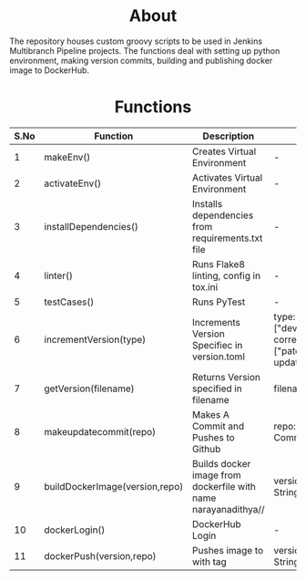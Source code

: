 <h1 align="center">About</h1>

The repository houses custom groovy scripts to be used in Jenkins Multibranch Pipeline projects. The functions deal with setting up python environment, making version commits, building and publishing docker image to DockerHub.

<h1 align="center"> Functions </h1>

<table align="center">
<thead>
<th>S.No</th>
<th>Function</th>
<th>Description</th>
<th>Arguments</th>
</thead>
<tbody>

<tr>
  <td>1</td>
  <td>makeEnv()</td>
  <td>Creates Virtual Environment</td>
  <td>-</td>
</tr>
<tr>
  <td>2</td>
  <td>activateEnv()</td>
  <td>Activates Virtual Environment</td>
  <td>-</td>
</tr>
<tr>
  <td>3</td>
  <td>installDependencies()</td>
  <td>Installs dependencies from requirements.txt file</td>
  <td>-</td>
</tr>
<tr>
  <td>4</td>
  <td>linter()</td>
  <td>Runs Flake8 linting, config in tox.ini</td>
  <td>-</td>
</tr>
<tr>
  <td>5</td>
  <td>testCases()</td>
  <td>Runs PyTest</td>
  <td>-</td>
</tr>
<tr>
  <td>6</td>
  <td>incrementVersion(type)</td>
  <td>Increments Version Specifiec in version.toml</td>
  <td>type: ["dev","stage","main"] corresponds to ["patch","minor","major"] updates</td>
</tr>
<tr>
  <td>7</td>
  <td>getVersion(filename)</td>
  <td>Returns Version specified in filename</td>
  <td>filename: String</td>
</tr>
<tr>
  <td>8</td>
  <td>makeupdatecommit(repo)</td>
  <td>Makes A Commit and Pushes to Github <repo></td>
  <td>repo: Repository To be Committed</td>
</tr>
<tr>
  <td>9</td>
  <td>buildDockerImage(version,repo)</td>
  <td>Builds docker image from dockerfile with name narayanadithya/<repo>/<version></td>
  <td>version: String, repo: String</td>
</tr>
<tr>
  <td>10</td>
  <td>dockerLogin()</td>
  <td>DockerHub Login</td>
  <td>-</td>
</tr>
<tr>
  <td>11</td>
  <td>dockerPush(version,repo)</td>
  <td>Pushes image to <repo> with tag <version></td>
  <td>version: String, repo: String</td>
</tr>
</tbody>
</table>
